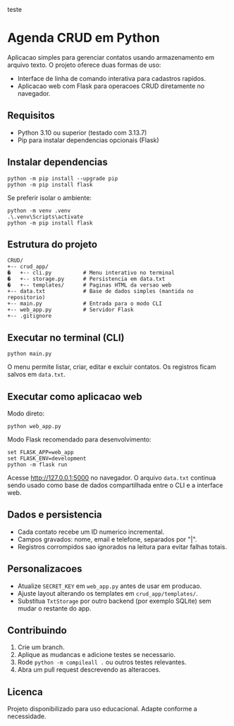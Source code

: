 teste
# Agenda CRUD em Python

Aplicacao simples para gerenciar contatos usando armazenamento em arquivo texto. O projeto oferece duas formas de uso:

- Interface de linha de comando interativa para cadastros rapidos.
- Aplicacao web com Flask para operacoes CRUD diretamente no navegador.

## Requisitos

- Python 3.10 ou superior (testado com 3.13.7)
- Pip para instalar dependencias opcionais (Flask)

## Instalar dependencias

```
python -m pip install --upgrade pip
python -m pip install flask
```

Se preferir isolar o ambiente:

```
python -m venv .venv
.\.venv\Scripts\activate
python -m pip install flask
```

## Estrutura do projeto

```
CRUD/
+-- crud_app/
�   +-- cli.py          # Menu interativo no terminal
�   +-- storage.py      # Persistencia em data.txt
�   +-- templates/      # Paginas HTML da versao web
+-- data.txt            # Base de dados simples (mantida no repositorio)
+-- main.py             # Entrada para o modo CLI
+-- web_app.py          # Servidor Flask
+-- .gitignore
```

## Executar no terminal (CLI)

```
python main.py
```

O menu permite listar, criar, editar e excluir contatos. Os registros ficam salvos em `data.txt`.

## Executar como aplicacao web

Modo direto:

```
python web_app.py
```

Modo Flask recomendado para desenvolvimento:

```
set FLASK_APP=web_app
set FLASK_ENV=development
python -m flask run
```

Acesse http://127.0.0.1:5000 no navegador. O arquivo `data.txt` continua sendo usado como base de dados compartilhada entre o CLI e a interface web.

## Dados e persistencia

- Cada contato recebe um ID numerico incremental.
- Campos gravados: nome, email e telefone, separados por "|".
- Registros corrompidos sao ignorados na leitura para evitar falhas totais.

## Personalizacoes

- Atualize `SECRET_KEY` em `web_app.py` antes de usar em producao.
- Ajuste layout alterando os templates em `crud_app/templates/`.
- Substitua `TxtStorage` por outro backend (por exemplo SQLite) sem mudar o restante do app.

## Contribuindo

1. Crie um branch.
2. Aplique as mudancas e adicione testes se necessario.
3. Rode `python -m compileall .` ou outros testes relevantes.
4. Abra um pull request descrevendo as alteracoes.

## Licenca

Projeto disponibilizado para uso educacional. Adapte conforme a necessidade.
